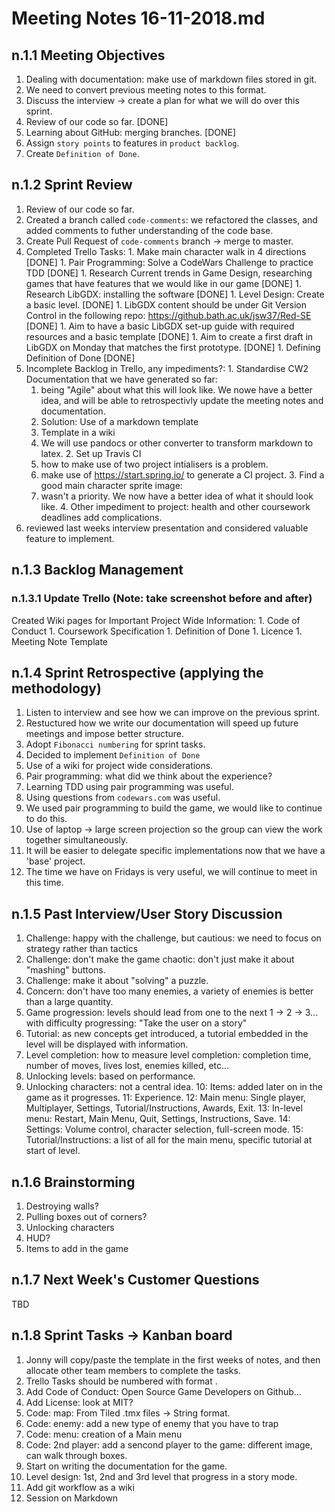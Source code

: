# Meeting Notes 16-11-2018.md
## n.1.1 Meeting Objectives
  1. Dealing with documentation: make use of markdown files stored in git.
  2. We need to convert previous meeting notes to this format. 
  3. Discuss the interview -> create a plan for what we will do over this sprint.
  4. Review of our code so far. [DONE]
  5. Learning about GitHub: merging branches. [DONE]
  6. Assign `story points` to features in `product backlog`.
  7. Create `Definition of Done`.

## n.1.2 Sprint Review 
  1. Review of our code so far. 
  2. Created a branch called `code-comments`: we refactored the classes, and added comments to futher understanding of the code base.
  3. Create Pull Request of `code-comments` branch -> merge to master.
  4. Completed Trello Tasks:
    1. Make main character walk in 4 directions [DONE]
    1. Pair Programming: Solve a CodeWars Challenge to practice TDD [DONE]
    1. Research Current trends in Game Design, researching games that have features that we would like in our game [DONE]
    1. Research LibGDX: installing the software [DONE]
    1. Level Design: Create a basic level. [DONE]
    1. LibGDX content should be under Git Version Control in the following repo: https://github.bath.ac.uk/jsw37/Red-SE [DONE]
    1. Aim to have a basic LibGDX set-up guide with required resources and a basic template  [DONE]
    1. Aim to create a first draft in LibGDX on Monday that matches the first prototype. [DONE]
    1. Defining Definition of Done [DONE]
  5. Incomplete Backlog in Trello, any impediments?:
    1. Standardise CW2 Documentation that we have generated so far: 
      1. being "Agile" about what this will look like. We nowe have a better idea, and will be able to retrospectivly update the meeting notes and documentation. 
      1. Solution: Use of a markdown template
      1. Template in a wiki
      1. We will use pandocs or other converter to transform markdown to latex.
    2. Set up Travis CI
      1. how to make use of two project intialisers is a problem.
      1. make use of https://start.spring.io/ to generate a CI project.
    3. Find a good main character sprite image:
      1. wasn't a priority. We now have a better idea of what it should look like.
    4. Other impediment to project: health and other coursework deadlines add complications.
  6. reviewed last weeks interview presentation and considered valuable feature to implement.

## n.1.3 Backlog Management
  ### n.1.3.1 Update Trello (Note: take screenshot before and after)
  Created Wiki pages for Important Project Wide Information:
    1. Code of Conduct
    1. Coursework Specification
    1. Definition of Done
    1. Licence
    1. Meeting Note Template
## n.1.4 Sprint Retrospective (applying the methodology)
1. Listen to interview and see how we can improve on the previous sprint.
2. Restuctured how we write our documentation will speed up future meetings and impose better structure.
3. Adopt `Fibonacci numbering` for sprint tasks.
4. Decided to implement `Definition of Done` 
5. Use of a wiki for project wide considerations.
6. Pair programming: what did we think about the experience?
  1. Learning TDD using pair programming was useful.
  1. Using questions from `codewars.com` was useful.
  1. We used pair programming to build the game, we would like to continue to do this.
7. Use of laptop -> large screen projection so the group can view the work together simultaneously.
8. It will be easier to delegate specific implementations now that we have a 'base' project.
9. The time we have on Fridays is very useful, we will continue to meet in this time.

## n.1.5 Past Interview/User Story Discussion
1. Challenge: happy with the challenge, but cautious: we need to focus on strategy rather than tactics
2. Challenge: don't make the game chaotic: don't just make it about "mashing" buttons.
3. Challenge: make it about "solving" a puzzle.
4. Concern: don't have too many enemies, a variety of enemies is better than a large quantity.
5. Game progression: levels should lead from one to the next 1 -> 2 -> 3... with difficulty progressing: "Take the user on a story"
6. Tutorial: as new concepts get introduced, a tutorial embedded in the level will be displayed with information.
7. Level completion: how to measure level completion: completion time, number of moves, lives lost, enemies killed, etc...
8. Unlocking levels: based on performance.
9. Unlocking characters: not a central idea.
10: Items: added later on in the game as it progresses.
11: Experience.
12: Main menu: Single player, Multiplayer, Settings, Tutorial/Instructions, Awards, Exit.
13: In-level menu: Restart, Main Menu, Quit, Settings, Instructions, Save.
14: Settings: Volume control, character selection, full-screen mode.
15: Tutorial/Instructions: a list of all for the main menu, specific tutorial at start of level.

## n.1.6 Brainstorming
1. Destroying walls?
1. Pulling boxes out of corners?
1. Unlocking characters
1. HUD?
1. Items to add in the game

## n.1.7 Next Week's Customer Questions
TBD

## n.1.8 Sprint Tasks -> Kanban board
1. Jonny will copy/paste the template in the first weeks of notes, and then allocate other team members to complete the tasks.
2. Trello Tasks should be numbered with format <week>.<task>
3. Add Code of Conduct: Open Source Game Developers on Github...
4. Add License: look at MIT?
5. Code: map: From Tiled .tmx files -> String format.
6. Code: enemy: add a new type of enemy that you have to trap
7. Code: menu: creation of a Main menu
8. Code: 2nd player: add a sencond player to the game: different image, can walk through boxes.
9. Start on writing the documentation for the game.
10. Level design: 1st, 2nd and 3rd level that progress in a story mode.
11. Add git workflow as a wiki
12. Session on Markdown
